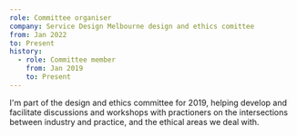 ```yaml
---
role: Committee organiser
company: Service Design Melbourne design and ethics comittee
from: Jan 2022
to: Present
history:
  - role: Committee member
    from: Jan 2019
    to: Present
---
```


I'm part of the design and ethics committee for 2019, helping develop and facilitate discussions and workshops with practioners on the intersections between industry and practice, and the ethical areas we deal with.
